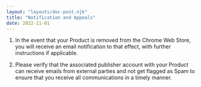 ```yaml
---
layout: "layouts/doc-post.njk"
title: "Notification and Appeals"
date: 2022-11-01
---
```


1. In the event that your Product is removed from the Chrome Web Store, you will receive an email notification to that effect, with further instructions if applicable.

1. Please verify that the associated publisher account with your Product can receive emails from external parties and not get flagged as Spam to ensure that you receive all communications in a timely manner.

